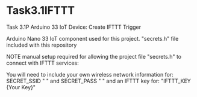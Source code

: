 # Task3.1IFTTT
Task 3.1P Arduino 33 IoT Device: Create IFTTT Trigger

Arduino Nano 33 IoT component used for this project.
"secrets.h" file included with this repository

NOTE manual setup required for allowing the project file "secrets.h" to connect with IFTTT services:

You will need to include your own wireless network information for: SECRET_SSID " " and SECRET_PASS " "
and
an IFTTT key for: "IFTTT_KEY {Your Key}"
